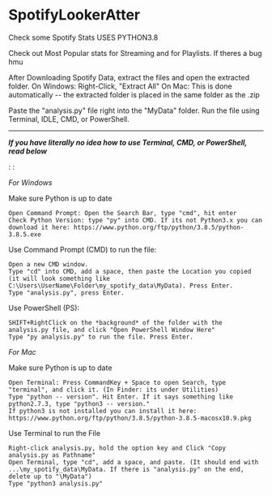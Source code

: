 # SpotifyLookerAtter
Check some Spotify Stats
USES PYTHON3.8

Check out Most Popular stats for Streaming and for Playlists. If theres a bug hmu


After Downloading Spotify Data, extract the files and open the extracted folder.
  On Windows: Right-Click, "Extract All"
  On Mac: This is done automatically -- the extracted folder is placed in the same folder as the .zip 

Paste the "analysis.py" file right into the "MyData" folder. Run the file using Terminal, IDLE, CMD, or PowerShell.


------------------------------------

***If you have literally no idea how to use Terminal, CMD, or PowerShell, read below***

:
:

*For Windows*

  Make sure Python is up to date
  
    Open Command Prompt: Open the Search Bar, type "cmd", hit enter
    Check Python Version: type "py" into CMD. If its not Python3.x you can download it here: https://www.python.org/ftp/python/3.8.5/python-3.8.5.exe
    
  Use Command Prompt (CMD) to run the file:
  
    Open a new CMD window.
    Type "cd" into CMD, add a space, then paste the Location you copied (it will look something like C:\Users\UserName\Folder\my_spotify_data\MyData). Press Enter.
    Type "analysis.py", press Enter.
    
  Use PowerShell (PS):
  
    SHIFT+RightClick on the *background* of the folder with the analysis.py file, and click "Open PowerShell Window Here"
    Type "py analysis.py" to run the file. Press Enter.
 
*For Mac*

  Make sure Python is up to date
  
    Open Terminal: Press CommandKey + Space to open Search, type "terminal", and click it. (In Finder: its under Utilities)
    Type "python -- version". Hit Enter. If it says something like python2.7.3, type "python3 -- version." 
    If python3 is not installed you can install it here: https://www.python.org/ftp/python/3.8.5/python-3.8.5-macosx10.9.pkg
   
  Use Terminal to run the File
    
    Right-click analysis.py, hold the option key and Click "Copy analysis.py as Pathname"
    Open Terminal, type "cd", add a space, and paste. (It should end with ...\my_spotify_data\MyData. If there is "analysis.py" on the end, delete up to "\MyData")
    Type "python3 analysis.py"
 


